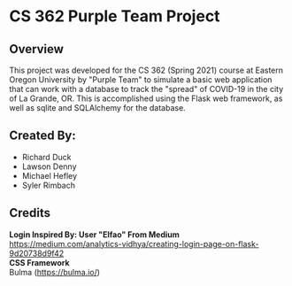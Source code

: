 # CS 362 Purple Team Project

## Overview
This project was developed for the CS 362 (Spring 2021) course at Eastern Oregon University by "Purple Team" to simulate a basic web application that can work with a database to track the "spread" of COVID-19 in the city of La Grande, OR. This is accomplished using the Flask web framework, as well as sqlite and SQLAlchemy for the database.
## Created By:
- Richard Duck
- Lawson Denny
- Michael Hefley
- Syler Rimbach
## Credits
**Login Inspired By: User "Elfao" From Medium**<br/>
https://medium.com/analytics-vidhya/creating-login-page-on-flask-9d20738d9f42<br/>
**CSS Framework**<br/>
Bulma (https://bulma.io/)
